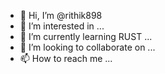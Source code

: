 - 👋 Hi, I’m @rithik898
- 👀 I’m interested in ...
- 🌱 I’m currently learning RUST  ...
- 💞️ I’m looking to collaborate on ...
- 📫 How to reach me ...

<!---
rithik898/rithik898 is a ✨ special ✨ repository because its `README.md` (this file) appears on your GitHub profile.
You can click the Preview link to take a look at your changes.
--->
